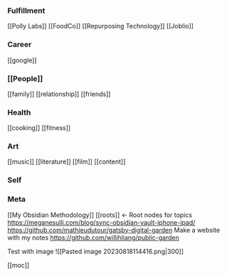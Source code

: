 ### Fulfillment
[[Polly Labs]]
	 [[FoodCo]]
	  [[Repurposing Technology]]
[[Joblio]]

### Career
[[google]]

### [[People]]
[[family]]
[[relationship]]
[[friends]]

### Health
[[cooking]]
[[fitness]]

### Art
[[music]]
[[literature]]
[[film]]
[[content]]

### Self

### Meta
[[My Obsidian Methodology]]
[[roots]] <- Root nodes for topics
https://meganesulli.com/blog/sync-obsidian-vault-iphone-ipad/
https://github.com/mathieudutour/gatsby-digital-garden
Make a website with my notes https://github.com/willjhliang/public-garden

Test with image
![[Pasted image 20230818114416.png|300]]

[[moc]]